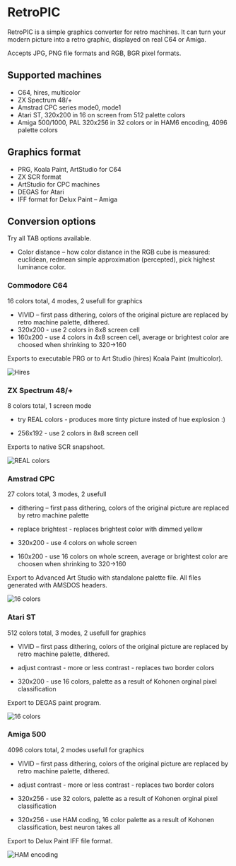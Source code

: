 # RetroPIC

RetroPIC is a simple graphics converter for retro machines. It can turn your modern picture into a retro graphic, displayed on real C64 or Amiga.

Accepts JPG, PNG file formats and RGB, BGR pixel formats.

## Supported machines

* C64, hires, multicolor
* ZX Spectrum 48/+
* Amstrad CPC series mode0, mode1
* Atari ST, 320x200 in 16 on screen from 512 palette colors
* Amiga 500/1000, PAL 320x256 in 32 colors or in HAM6 encoding, 4096 palette colors

## Graphics format

* PRG, Koala Paint, ArtStudio for C64
* ZX SCR format
* ArtStudio for CPC machines
* DEGAS for Atari
* IFF format for Delux Paint – Amiga

## Conversion options

Try all TAB options available.

* Color distance – how color distance in the RGB cube is measured: euclidean, redmean simple approximation (percepted), pick highest luminance color.

### Commodore C64

16 colors total, 4 modes, 2 usefull for graphics

* VIVID – first pass dithering, colors of the original picture are replaced by retro machine palette, dithered.
* 320x200 - use 2 colors in 8x8 screen cell
* 160x200 - use 4 colors in 4x8 screen cell, average or brightest color are choosed when shrinking to 320->160

Exports to executable PRG or to Art Studio (hires) Koala Paint (multicolor).

![Hires](venusC64.png)

### ZX Spectrum 48/+

8 colors total, 1 screen mode

* try REAL colors - produces more tinty picture insted of hue explosion :)

* 256x192 - use 2 colors in 8x8 screen cell

Exports to native SCR snapshoot.

![REAL colors](venusZX.png)

### Amstrad CPC

27 colors total, 3 modes, 2 usefull

* dithering – first pass dithering, colors of the original picture are replaced by retro machine palette
* replace brightest - replaces brightest color with dimmed yellow

* 320x200 - use 4 colors on whole screen
* 160x200 - use 16 colors on whole screen, average or brightest color are choosen when shrinking to 320->160

Export to Advanced Art Studio with standalone palette file. All files generated with AMSDOS headers.

![16 colors](venusCPC.png)

### Atari ST

512 colors total, 3 modes, 2 usefull for graphics

* VIVID – first pass dithering, colors of the original picture are replaced by retro machine palette, dithered.
* adjust contrast - more or less contrast - replaces two border colors

* 320x200 - use 16 colors, palette as a result of Kohonen orginal pixel classification

Export to DEGAS paint program.

![16 colors](venusST.png)

### Amiga 500

4096 colors total, 2 modes usefull for graphics

* VIVID – first pass dithering, colors of the original picture are replaced by retro machine palette, dithered.
* adjust contrast - more or less contrast - replaces two border colors

* 320x256 - use 32 colors, palette as a result of Kohonen orginal pixel classification
* 320x256 - use HAM coding, 16 color palette as a result of Kohonen classification, best neuron takes all

Export to Delux Paint IFF file format.

![HAM encoding](venusAMIGA.png)
